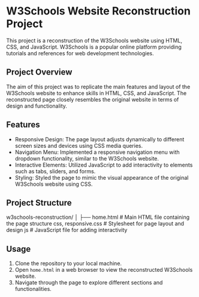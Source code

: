 # W3Schools Website Reconstruction Project

This project is a reconstruction of the W3Schools website using HTML, CSS, and JavaScript. W3Schools is a popular online platform providing tutorials and references for web development technologies.

## Project Overview

The aim of this project was to replicate the main features and layout of the W3Schools website to enhance skills in HTML, CSS, and JavaScript. The reconstructed page closely resembles the original website in terms of design and functionality.

## Features

- Responsive Design: The page layout adjusts dynamically to different screen sizes and devices using CSS media queries.
- Navigation Menu: Implemented a responsive navigation menu with dropdown functionality, similar to the W3Schools website.
- Interactive Elements: Utilized JavaScript to add interactivity to elements such as tabs, sliders, and forms.
- Styling: Styled the page to mimic the visual appearance of the original W3Schools website using CSS.

## Project Structure


w3schools-reconstruction/
│
├── home.html                 # Main HTML file containing the page structure
    css, responsive.css       # Stylesheet for page layout and design
    js                        # JavaScript file for adding interactivity


## Usage

1. Clone the repository to your local machine.
2. Open `home.html` in a web browser to view the reconstructed W3Schools website.
3. Navigate through the page to explore different sections and functionalities.
